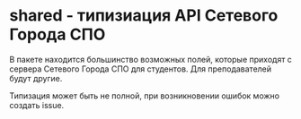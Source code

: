 # shared - типизиация API Сетевого Города СПО

В пакете находится большинство возможных полей, которые приходят с сервера Сетевого Города СПО для студентов. Для преподавателей будут другие.

Типизация может быть не полной, при возникновении ошибок можно создать issue.
